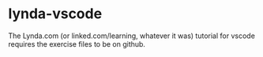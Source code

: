 # lynda-vscode
The Lynda.com (or linked.com/learning, whatever it was) tutorial for vscode requires the exercise files to be on github.
